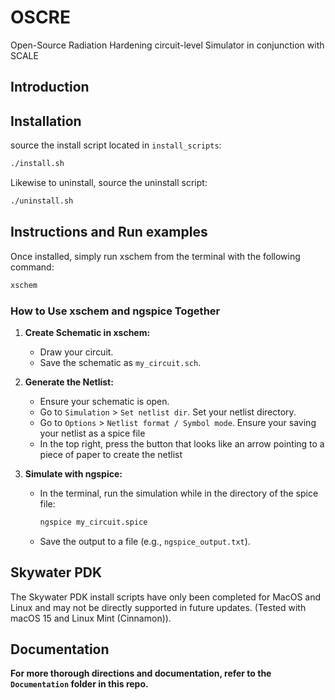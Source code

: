 # OSCRE

Open-Source Radiation Hardening circuit-level Simulator in conjunction with SCALE

## Introduction

## Installation

source the install script located in `install_scripts`:
```sh
./install.sh
```

Likewise to uninstall, source the uninstall script:
```sh
./uninstall.sh
```

## Instructions and Run examples

Once installed, simply run xschem from the terminal with the following command:
```sh
xschem
```

### How to Use xschem and ngspice Together

1. **Create Schematic in xschem:**
    - Draw your circuit.
    - Save the schematic as `my_circuit.sch`.

2. **Generate the Netlist:**
    - Ensure your schematic is open.
    - Go to `Simulation` > `Set netlist dir`. Set your netlist directory.
    - Go to `Options` > `Netlist format / Symbol mode`. Ensure your saving your netlist as a spice file
    - In the top right, press the button that looks like an arrow pointing to a piece of paper to create the netlist

3. **Simulate with ngspice:**
    - In the terminal, run the simulation while in the directory of the spice file:
      ```sh
      ngspice my_circuit.spice
      ```
    - Save the output to a file (e.g., `ngspice_output.txt`).

## Skywater PDK
The Skywater PDK install scripts have only been completed for MacOS and Linux and may not 
be directly supported in future updates. (Tested with macOS 15 and Linux Mint (Cinnamon)).

## Documentation
**For more thorough directions and documentation, refer to the `Documentation` folder in this repo.**

